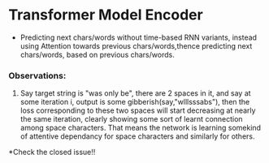 # Transformer Model Encoder
* Predicting next chars/words without time-based RNN variants, instead using Attention towards previous chars/words,thence predicting next chars/words, based on previous chars/words.
### Observations:
1. Say target string is "was only be", there are 2 spaces in it, and say at some iteration i, output is some gibberish(say,"wlllsssabs"), then the loss corresponding to these two spaces will start decreasing at nearly the same iteration, clearly showing some sort of learnt connection among space characters. That means the network is learning somekind of attentive dependancy for space characters and similarly for others.

*Check the closed issue!!
